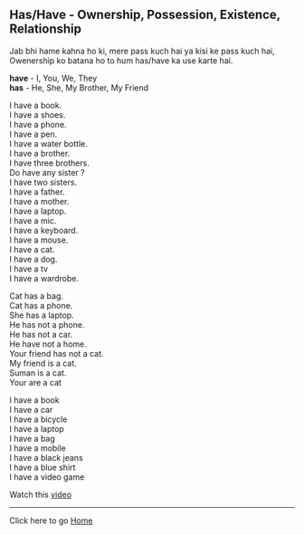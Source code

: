 
## Has/Have - Ownership, Possession, Existence, Relationship

Jab bhi hame kahna ho ki, mere pass kuch hai ya kisi ke pass kuch hai, Owenership ko batana ho to hum has/have ka use karte hai.

**have** - I, You, We, They<br>
**has** - He, She, My Brother, My Friend<br>

I have a book.<br>
I have a shoes.<br>
I have a phone. <br>
I have a pen.<br>
I have a water bottle.<br>
I have a brother.<br>
I have three brothers.<br>
Do have any sister ?<br>
I have two sisters.<br>
I have a father.<br>
I have a mother.<br>
I have a laptop.<br>
I have a mic.<br>
I have a keyboard.<br>
I have a mouse.<br>
I have a cat.<br>
I have a dog.<br>
I have a tv<br>
I have a wardrobe.<br>

Cat has a bag.<br>
Cat has a phone.<br>
She has a laptop. <br>
He has not a phone. <br>
He has not a car.<br>
He have not a home.<br>
Your friend has not a cat.<br>
My friend is a cat.<br>
Suman is a cat.<br>
Your are a cat<br>

I have a book <br>
I have a car <br>
I have a bicycle <br>
I have a laptop <br>
I have a bag <br>
I have a mobile <br>
I have a black jeans <br>
I have a blue shirt <br>
I have a video game<br>


Watch this [video](https://youtube.com/shorts/Kj0svfqXuGY?si=biEnDcreKk77ZLK1)

---

Click here to go [Home](/apps/courses/english/readme.md)